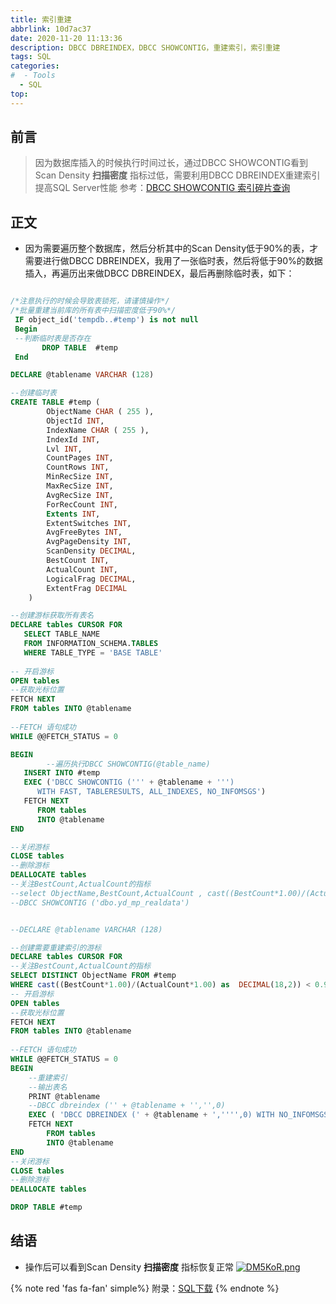 ```yaml
---
title: 索引重建
abbrlink: 10d7ac37
date: 2020-11-20 11:13:36
description: DBCC DBREINDEX，DBCC SHOWCONTIG，重建索引，索引重建
tags: SQL
categories:
#  - Tools
  - SQL
top:
---
```


## 前言

> 因为数据库插入的时候执行时间过长，通过DBCC SHOWCONTIG看到Scan Density **扫描密度** 指标过低，需要利用DBCC DBREINDEX重建索引提高SQL Server性能
>参考：[DBCC SHOWCONTIG 索引碎片查询]("https://blog.csdn.net/wangjunhe/article/details/7228208)

## 正文
- 因为需要遍历整个数据库，然后分析其中的Scan Density低于90%的表，才需要进行做DBCC DBREINDEX，我用了一张临时表，然后将低于90%的数据插入，再遍历出来做DBCC DBREINDEX，最后再删除临时表，如下：
```sql

/*注意执行的时候会导致表锁死，请谨慎操作*/
/*批量重建当前库的所有表中扫描密度低于90%*/
 IF object_id('tempdb..#temp') is not null 
 Begin
 --判断临时表是否存在
       DROP TABLE  #temp
 End

DECLARE @tablename VARCHAR (128)

--创建临时表
CREATE TABLE #temp (
		ObjectName CHAR ( 255 ),
		ObjectId INT,
		IndexName CHAR ( 255 ),
		IndexId INT,
		Lvl INT,
		CountPages INT,
		CountRows INT,
		MinRecSize INT,
		MaxRecSize INT,
		AvgRecSize INT,
		ForRecCount INT,
		Extents INT,
		ExtentSwitches INT,
		AvgFreeBytes INT,
		AvgPageDensity INT,
		ScanDensity DECIMAL,
		BestCount INT,
		ActualCount INT,
		LogicalFrag DECIMAL,
		ExtentFrag DECIMAL 
	)

--创建游标获取所有表名
DECLARE tables CURSOR FOR
   SELECT TABLE_NAME
   FROM INFORMATION_SCHEMA.TABLES
   WHERE TABLE_TYPE = 'BASE TABLE'
	 
-- 开启游标
OPEN tables
--获取光标位置
FETCH NEXT 
FROM tables INTO @tablename
	 
--FETCH 语句成功
WHILE @@FETCH_STATUS = 0

BEGIN
		--遍历执行DBCC SHOWCONTIG(@table_name)
   INSERT INTO #temp 
   EXEC ('DBCC SHOWCONTIG (''' + @tablename + ''') 
      WITH FAST, TABLERESULTS, ALL_INDEXES, NO_INFOMSGS')
   FETCH NEXT
      FROM tables
      INTO @tablename
END

--关闭游标
CLOSE tables
--删除游标
DEALLOCATE tables
--关注BestCount,ActualCount的指标
--select ObjectName,BestCount,ActualCount , cast((BestCount*1.00)/(ActualCount*1.00) as  DECIMAL(18,2)) as result  from #temp where ActualCount <> 0
--DBCC SHOWCONTIG ('dbo.yd_mp_realdata')


--DECLARE @tablename VARCHAR (128)

--创建需要重建索引的游标
DECLARE tables CURSOR FOR
--关注BestCount,ActualCount的指标
SELECT DISTINCT ObjectName FROM #temp
WHERE cast((BestCount*1.00)/(ActualCount*1.00) as  DECIMAL(18,2)) < 0.90 and ActualCount <> 0
-- 开启游标
OPEN tables
--获取光标位置
FETCH NEXT 
FROM tables INTO @tablename
	 
--FETCH 语句成功
WHILE @@FETCH_STATUS = 0
BEGIN
	--重建索引
	--输出表名
	PRINT @tablename
	--DBCC dbreindex ('' + @tablename + '','',0)
	EXEC ( 'DBCC DBREINDEX (' + @tablename + ','''',0) WITH NO_INFOMSGS ' )
	FETCH NEXT
		FROM tables
		INTO @tablename
END
--关闭游标
CLOSE tables
--删除游标
DEALLOCATE tables

DROP TABLE #temp


```

## 结语
- 操作后可以看到Scan Density **扫描密度** 指标恢复正常
[![DM5KoR.png](https://s3.ax1x.com/2020/11/20/DM5KoR.png)](https://imgchr.com/i/DM5KoR)


{% note red 'fas fa-fan' simple%}
附录：[SQL下载](https://juno.lanzous.com/irRMgikpved)
{% endnote %}
